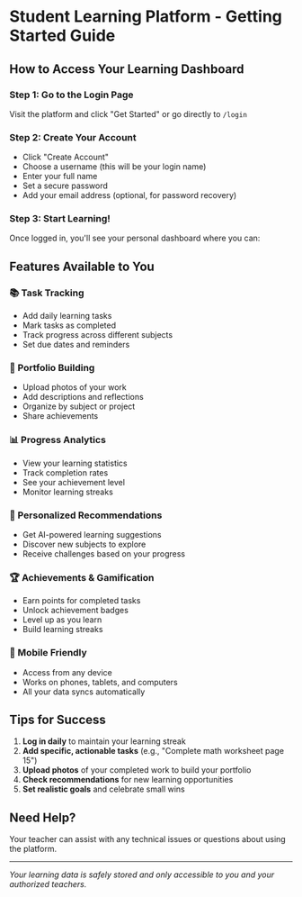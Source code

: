 # Student Learning Platform - Getting Started Guide

## How to Access Your Learning Dashboard

### Step 1: Go to the Login Page
Visit the platform and click "Get Started" or go directly to `/login`

### Step 2: Create Your Account
- Click "Create Account" 
- Choose a username (this will be your login name)
- Enter your full name
- Set a secure password
- Add your email address (optional, for password recovery)

### Step 3: Start Learning!
Once logged in, you'll see your personal dashboard where you can:

## Features Available to You

### 📚 Task Tracking
- Add daily learning tasks
- Mark tasks as completed
- Track progress across different subjects
- Set due dates and reminders

### 📸 Portfolio Building
- Upload photos of your work
- Add descriptions and reflections
- Organize by subject or project
- Share achievements

### 📊 Progress Analytics
- View your learning statistics
- Track completion rates
- See your achievement level
- Monitor learning streaks

### 🎯 Personalized Recommendations
- Get AI-powered learning suggestions
- Discover new subjects to explore
- Receive challenges based on your progress

### 🏆 Achievements & Gamification
- Earn points for completed tasks
- Unlock achievement badges
- Level up as you learn
- Build learning streaks

### 📱 Mobile Friendly
- Access from any device
- Works on phones, tablets, and computers
- All your data syncs automatically

## Tips for Success

1. **Log in daily** to maintain your learning streak
2. **Add specific, actionable tasks** (e.g., "Complete math worksheet page 15")
3. **Upload photos** of your completed work to build your portfolio
4. **Check recommendations** for new learning opportunities
5. **Set realistic goals** and celebrate small wins

## Need Help?
Your teacher can assist with any technical issues or questions about using the platform.

---
*Your learning data is safely stored and only accessible to you and your authorized teachers.*